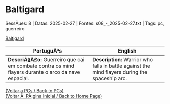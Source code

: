 ﻿
# Baltigard

SessÃµes: 8 | Datas: 2025-02-27 | Fontes: s08_-_2025-02-27.txt | Tags: pc, guerreiro

[Baltigard](baltigard.png)

| PortuguÃªs | English |
|-----------|---------|
| **DescriÃ§Ã£o:** Guerreiro que cai em combate contra os mind flayers durante o arco da nave espacial. | **Description:** Warrior who falls in battle against the mind flayers during the spaceship arc. |

[(Voltar a PCs / Back to PCs)](pcs.md)  
[(Voltar Ã  PÃ¡gina Inicial / Back to Home Page)](../../home.md)


























